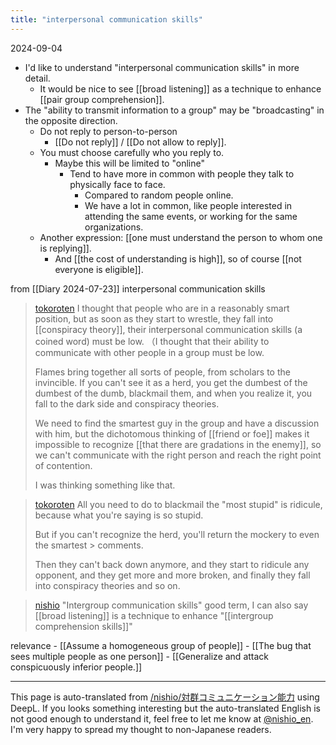 ```yaml
---
title: "interpersonal communication skills"
---
```



2024-09-04
- I'd like to understand "interpersonal communication skills" in more detail.
    - It would be nice to see [[broad listening]] as a technique to enhance [[pair group comprehension]].
- The "ability to transmit information to a group" may be "broadcasting" in the opposite direction.
    - Do not reply to person-to-person
        - [[Do not reply]] / [[Do not allow to reply]].
    - You must choose carefully who you reply to.
        - Maybe this will be limited to "online"
            - Tend to have more in common with people they talk to physically face to face.
                - Compared to random people online.
                - We have a lot in common, like people interested in attending the same events, or working for the same organizations.
    - Another expression: [[one must understand the person to whom one is replying]].
        - And [[the cost of understanding is high]], so of course [[not everyone is eligible]].

from  [[Diary 2024-07-23]]
interpersonal communication skills

> [tokoroten](https://x.com/tokoroten/status/1815566188858298628) I thought that people who are in a reasonably smart position, but as soon as they start to wrestle, they fall into [[conspiracy theory]], their interpersonal communication skills (a coined word) must be low. （I thought that their ability to communicate with other people in a group must be low.
>
>  Flames bring together all sorts of people, from scholars to the invincible.
>  If you can't see it as a herd, you get the dumbest of the dumbest of the dumb, blackmail them, and when you realize it, you fall to the dark side and conspiracy theories.
>
>  We need to find the smartest guy in the group and have a discussion with him, but the dichotomous thinking of [[friend or foe]] makes it impossible to recognize [[that there are gradations in the enemy]], so we can't communicate with the right person and reach the right point of contention.
>
>  I was thinking something like that.

> [tokoroten](https://x.com/tokoroten/status/1815568221380231650) All you need to do to blackmail the "most stupid" is ridicule, because what you're saying is so stupid.
>
>  But if you can't recognize the herd, you'll return the mockery to even the smartest > comments.
>
>  Then they can't back down anymore, and they start to ridicule any opponent, and they get more and more broken, and finally they fall into conspiracy theories and so on.


> [nishio](https://x.com/nishio/status/1815566188858298628) "Intergroup communication skills" good term, I can also say [[broad listening]] is a technique to enhance "[[intergroup comprehension skills]]"

relevance
    - [[Assume a homogeneous group of people]]
        - [[The bug that sees multiple people as one person]]
            - [[Generalize and attack conspicuously inferior people.]]

---
This page is auto-translated from [/nishio/対群コミュニケーション能力](https://scrapbox.io/nishio/対群コミュニケーション能力) using DeepL. If you looks something interesting but the auto-translated English is not good enough to understand it, feel free to let me know at [@nishio_en](https://twitter.com/nishio_en). I'm very happy to spread my thought to non-Japanese readers.